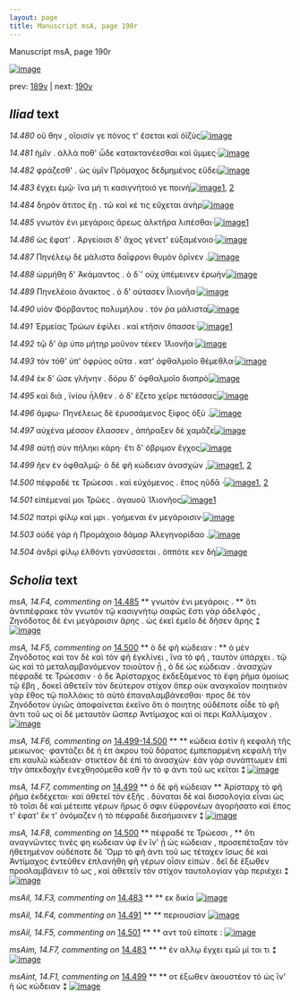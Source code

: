 ```yaml
---
layout: page
title: Manuscript msA, page 190r
---
```


Manuscript msA, page 190r

[![image](http://www.homermultitext.org/iipsrv?OBJ=IIP,1.0&FIF=/project/homer/pyramidal/deepzoom/hmt/vaimg/2017a/VA190RN_0361.tif&WID=100&CVT=JPEG)](http://www.homermultitext.org/ict2/?urn=urn:cite2:hmt:vaimg.2017a:VA190RN_0361)

prev:  [189v](../189v) | next:  [190v](../190v)

## *Iliad* text

*14.480* <a id="14.480"/> οὔ θην , οἴοισίν γε πόνος τ' ἔσεται καὶ ὀϊζὺς[![image](http://www.homermultitext.org/iipsrv?OBJ=IIP,1.0&FIF=/project/homer/pyramidal/deepzoom/hmt/vaimg/2017a/VA190RN_0361.tif&RGN=0.176,0.2111,0.355,0.0285&WID=1000&CVT=JPEG)](http://www.homermultitext.org/ict2/?urn=urn:cite2:hmt:vaimg.2017a:VA190RN_0361@0.176,0.2111,0.355,0.0285)

*14.481* <a id="14.481"/> ἡμῖν . ἀλλά ποθ' ὧδε κατακτανέεσθαι καὶ ὔμμες·[![image](http://www.homermultitext.org/iipsrv?OBJ=IIP,1.0&FIF=/project/homer/pyramidal/deepzoom/hmt/vaimg/2017a/VA190RN_0361.tif&RGN=0.173,0.2344,0.408,0.024&WID=1000&CVT=JPEG)](http://www.homermultitext.org/ict2/?urn=urn:cite2:hmt:vaimg.2017a:VA190RN_0361@0.173,0.2344,0.408,0.024)

*14.482* <a id="14.482"/> φράζεσθ' . ὡς ὑμῖν Πρόμαχος δεδμημένος εὕδει[![image](http://www.homermultitext.org/iipsrv?OBJ=IIP,1.0&FIF=/project/homer/pyramidal/deepzoom/hmt/vaimg/2017a/VA190RN_0361.tif&RGN=0.171,0.2524,0.415,0.0263&WID=1000&CVT=JPEG)](http://www.homermultitext.org/ict2/?urn=urn:cite2:hmt:vaimg.2017a:VA190RN_0361@0.171,0.2524,0.415,0.0263)

*14.483* <a id="14.483"/> ἔγχει ἐμῷ· ἵνα μή τι κασιγνήτοιό γε ποινὴ[![image](http://www.homermultitext.org/iipsrv?OBJ=IIP,1.0&FIF=/project/homer/pyramidal/deepzoom/hmt/vaimg/2017a/VA190RN_0361.tif&RGN=0.173,0.2735,0.404,0.024&WID=1000&CVT=JPEG)](http://www.homermultitext.org/ict2/?urn=urn:cite2:hmt:vaimg.2017a:VA190RN_0361@0.173,0.2735,0.404,0.024)[1](#msAil_14.F3), [2](#msAim_14.F7)

*14.484* <a id="14.484"/> δηρὸν ἄτιτος ἔῃ . τῶ καί κέ τις εὔχεται ἀνὴρ[![image](http://www.homermultitext.org/iipsrv?OBJ=IIP,1.0&FIF=/project/homer/pyramidal/deepzoom/hmt/vaimg/2017a/VA190RN_0361.tif&RGN=0.174,0.2923,0.404,0.024&WID=1000&CVT=JPEG)](http://www.homermultitext.org/ict2/?urn=urn:cite2:hmt:vaimg.2017a:VA190RN_0361@0.174,0.2923,0.404,0.024)

*14.485* <a id="14.485"/> γνωτὸν ἐνι μεγάροις ἄρεως ἀλκτῆρα λιπέσθαι·[![image](http://www.homermultitext.org/iipsrv?OBJ=IIP,1.0&FIF=/project/homer/pyramidal/deepzoom/hmt/vaimg/2017a/VA190RN_0361.tif&RGN=0.171,0.3125,0.418,0.0218&WID=1000&CVT=JPEG)](http://www.homermultitext.org/ict2/?urn=urn:cite2:hmt:vaimg.2017a:VA190RN_0361@0.171,0.3125,0.418,0.0218)[1](#msA_14.F4)

*14.486* <a id="14.486"/> ὡς ἔφατ' . Ἀργείοισι δ' ἄχος γένετ' εὐξαμένοιο·[![image](http://www.homermultitext.org/iipsrv?OBJ=IIP,1.0&FIF=/project/homer/pyramidal/deepzoom/hmt/vaimg/2017a/VA190RN_0361.tif&RGN=0.168,0.3313,0.418,0.0225&WID=1000&CVT=JPEG)](http://www.homermultitext.org/ict2/?urn=urn:cite2:hmt:vaimg.2017a:VA190RN_0361@0.168,0.3313,0.418,0.0225)

*14.487* <a id="14.487"/> Πηνέλεῳ δὲ μάλιστα δαΐφρονι θυμὸν ὄρῑνεν .[![image](http://www.homermultitext.org/iipsrv?OBJ=IIP,1.0&FIF=/project/homer/pyramidal/deepzoom/hmt/vaimg/2017a/VA190RN_0361.tif&RGN=0.165,0.3494,0.43,0.0263&WID=1000&CVT=JPEG)](http://www.homermultitext.org/ict2/?urn=urn:cite2:hmt:vaimg.2017a:VA190RN_0361@0.165,0.3494,0.43,0.0263)

*14.488* <a id="14.488"/> ὡρμήθη δ' Ἀκάμαντος . ὁ δ`' οὐχ ὑπέμεινεν ἐρωὴν[![image](http://www.homermultitext.org/iipsrv?OBJ=IIP,1.0&FIF=/project/homer/pyramidal/deepzoom/hmt/vaimg/2017a/VA190RN_0361.tif&RGN=0.163,0.3681,0.447,0.0255&WID=1000&CVT=JPEG)](http://www.homermultitext.org/ict2/?urn=urn:cite2:hmt:vaimg.2017a:VA190RN_0361@0.163,0.3681,0.447,0.0255)

*14.489* <a id="14.489"/> Πηνελέοιο ἄνακτος . ὁ δ' ούτασεν Ϊλιονῆα·[![image](http://www.homermultitext.org/iipsrv?OBJ=IIP,1.0&FIF=/project/homer/pyramidal/deepzoom/hmt/vaimg/2017a/VA190RN_0361.tif&RGN=0.162,0.3869,0.413,0.0248&WID=1000&CVT=JPEG)](http://www.homermultitext.org/ict2/?urn=urn:cite2:hmt:vaimg.2017a:VA190RN_0361@0.162,0.3869,0.413,0.0248)

*14.490* <a id="14.490"/> υἱὸν Φόρβαντος πολυμήλου . τόν ῥα μάλιστα[![image](http://www.homermultitext.org/iipsrv?OBJ=IIP,1.0&FIF=/project/homer/pyramidal/deepzoom/hmt/vaimg/2017a/VA190RN_0361.tif&RGN=0.162,0.405,0.414,0.0263&WID=1000&CVT=JPEG)](http://www.homermultitext.org/ict2/?urn=urn:cite2:hmt:vaimg.2017a:VA190RN_0361@0.162,0.405,0.414,0.0263)

*14.491* <a id="14.491"/> Ἑρμείας Τρώων ἐφίλει . καὶ κτῆσιν ὄπασσε·[![image](http://www.homermultitext.org/iipsrv?OBJ=IIP,1.0&FIF=/project/homer/pyramidal/deepzoom/hmt/vaimg/2017a/VA190RN_0361.tif&RGN=0.163,0.4237,0.414,0.0263&WID=1000&CVT=JPEG)](http://www.homermultitext.org/ict2/?urn=urn:cite2:hmt:vaimg.2017a:VA190RN_0361@0.163,0.4237,0.414,0.0263)[1](#msAil_14.F4)

*14.492* <a id="14.492"/> τῷ δ' ὰρ ὑπο μήτηρ μοῦνον τέκεν Ἰ̈λιονῆα·[![image](http://www.homermultitext.org/iipsrv?OBJ=IIP,1.0&FIF=/project/homer/pyramidal/deepzoom/hmt/vaimg/2017a/VA190RN_0361.tif&RGN=0.163,0.4455,0.426,0.024&WID=1000&CVT=JPEG)](http://www.homermultitext.org/ict2/?urn=urn:cite2:hmt:vaimg.2017a:VA190RN_0361@0.163,0.4455,0.426,0.024)

*14.493* <a id="14.493"/> τὸν τόθ' ὑπ' ὀφρύος οῦτα . κατ' ὀφθαλμοῖο θέμεθλα·[![image](http://www.homermultitext.org/iipsrv?OBJ=IIP,1.0&FIF=/project/homer/pyramidal/deepzoom/hmt/vaimg/2017a/VA190RN_0361.tif&RGN=0.164,0.4628,0.457,0.024&WID=1000&CVT=JPEG)](http://www.homermultitext.org/ict2/?urn=urn:cite2:hmt:vaimg.2017a:VA190RN_0361@0.164,0.4628,0.457,0.024)

*14.494* <a id="14.494"/> ἐκ δ' ῶσε γλήνην . δόρυ δ' ὀφθαλμοῖο διαπρὸ[![image](http://www.homermultitext.org/iipsrv?OBJ=IIP,1.0&FIF=/project/homer/pyramidal/deepzoom/hmt/vaimg/2017a/VA190RN_0361.tif&RGN=0.16,0.4823,0.415,0.0263&WID=1000&CVT=JPEG)](http://www.homermultitext.org/ict2/?urn=urn:cite2:hmt:vaimg.2017a:VA190RN_0361@0.16,0.4823,0.415,0.0263)

*14.495* <a id="14.495"/> καὶ διὰ , ϊνίου ἦλθεν . ὁ δ' ἕζετο χεῖρε πετάσσας[![image](http://www.homermultitext.org/iipsrv?OBJ=IIP,1.0&FIF=/project/homer/pyramidal/deepzoom/hmt/vaimg/2017a/VA190RN_0361.tif&RGN=0.162,0.5019,0.421,0.0248&WID=1000&CVT=JPEG)](http://www.homermultitext.org/ict2/?urn=urn:cite2:hmt:vaimg.2017a:VA190RN_0361@0.162,0.5019,0.421,0.0248)

*14.496* <a id="14.496"/> ἄμφω· Πηνέλεως δὲ ἐρυσσάμενος ξίφος ὀξὺ .[![image](http://www.homermultitext.org/iipsrv?OBJ=IIP,1.0&FIF=/project/homer/pyramidal/deepzoom/hmt/vaimg/2017a/VA190RN_0361.tif&RGN=0.159,0.5207,0.421,0.0248&WID=1000&CVT=JPEG)](http://www.homermultitext.org/ict2/?urn=urn:cite2:hmt:vaimg.2017a:VA190RN_0361@0.159,0.5207,0.421,0.0248)

*14.497* <a id="14.497"/> αὐχένα μέσσον ἔλασσεν , ἀπήραξεν δὲ χαμᾶζε[![image](http://www.homermultitext.org/iipsrv?OBJ=IIP,1.0&FIF=/project/homer/pyramidal/deepzoom/hmt/vaimg/2017a/VA190RN_0361.tif&RGN=0.161,0.5394,0.421,0.0255&WID=1000&CVT=JPEG)](http://www.homermultitext.org/ict2/?urn=urn:cite2:hmt:vaimg.2017a:VA190RN_0361@0.161,0.5394,0.421,0.0255)

*14.498* <a id="14.498"/> αὐτῇ σὺν πήληκι κάρη· ἔτι δ' όβριμον ἔγχος[![image](http://www.homermultitext.org/iipsrv?OBJ=IIP,1.0&FIF=/project/homer/pyramidal/deepzoom/hmt/vaimg/2017a/VA190RN_0361.tif&RGN=0.164,0.559,0.401,0.0225&WID=1000&CVT=JPEG)](http://www.homermultitext.org/ict2/?urn=urn:cite2:hmt:vaimg.2017a:VA190RN_0361@0.164,0.559,0.401,0.0225)

*14.499* <a id="14.499"/> ῆεν ἐν ὀφθαλμῷ· ὁ δὲ φῆ κώδειαν ἀνασχὼν ,[![image](http://www.homermultitext.org/iipsrv?OBJ=IIP,1.0&FIF=/project/homer/pyramidal/deepzoom/hmt/vaimg/2017a/VA190RN_0361.tif&RGN=0.167,0.5778,0.409,0.0225&WID=1000&CVT=JPEG)](http://www.homermultitext.org/ict2/?urn=urn:cite2:hmt:vaimg.2017a:VA190RN_0361@0.167,0.5778,0.409,0.0225)[1](#msA_14.F7), [2](#msAint_14.F1)

*14.500* <a id="14.500"/> πέφραδέ τε Τρώεσσι . καὶ εὐχόμενος . ἔπος ηῦδᾱ ·[![image](http://www.homermultitext.org/iipsrv?OBJ=IIP,1.0&FIF=/project/homer/pyramidal/deepzoom/hmt/vaimg/2017a/VA190RN_0361.tif&RGN=0.167,0.5958,0.415,0.0225&WID=1000&CVT=JPEG)](http://www.homermultitext.org/ict2/?urn=urn:cite2:hmt:vaimg.2017a:VA190RN_0361@0.167,0.5958,0.415,0.0225)[1](#msA_14.F8), [2](#msA_14.F5)

*14.501* <a id="14.501"/> εἰπέμεναί μοι Τρῶες . ἀγαυοῦ Ἰ̈λιονῆος[![image](http://www.homermultitext.org/iipsrv?OBJ=IIP,1.0&FIF=/project/homer/pyramidal/deepzoom/hmt/vaimg/2017a/VA190RN_0361.tif&RGN=0.167,0.6161,0.367,0.0225&WID=1000&CVT=JPEG)](http://www.homermultitext.org/ict2/?urn=urn:cite2:hmt:vaimg.2017a:VA190RN_0361@0.167,0.6161,0.367,0.0225)[1](#msAil_14.F5)

*14.502* <a id="14.502"/> πατρὶ φίλῳ καὶ μρι . γοήμεναι ἐν μεγάροισιν·[![image](http://www.homermultitext.org/iipsrv?OBJ=IIP,1.0&FIF=/project/homer/pyramidal/deepzoom/hmt/vaimg/2017a/VA190RN_0361.tif&RGN=0.167,0.6349,0.415,0.0233&WID=1000&CVT=JPEG)](http://www.homermultitext.org/ict2/?urn=urn:cite2:hmt:vaimg.2017a:VA190RN_0361@0.167,0.6349,0.415,0.0233)

*14.503* <a id="14.503"/> οὐδὲ γὰρ ἡ Προμάχοιο δάμαρ Ἀλεγηνορίδαο .[![image](http://www.homermultitext.org/iipsrv?OBJ=IIP,1.0&FIF=/project/homer/pyramidal/deepzoom/hmt/vaimg/2017a/VA190RN_0361.tif&RGN=0.163,0.6536,0.393,0.0233&WID=1000&CVT=JPEG)](http://www.homermultitext.org/ict2/?urn=urn:cite2:hmt:vaimg.2017a:VA190RN_0361@0.163,0.6536,0.393,0.0233)

*14.504* <a id="14.504"/> ἀνδρὶ φίλῳ ἐλθόντι γανύσσεται . ὁππότε κεν δὴ[![image](http://www.homermultitext.org/iipsrv?OBJ=IIP,1.0&FIF=/project/homer/pyramidal/deepzoom/hmt/vaimg/2017a/VA190RN_0361.tif&RGN=0.165,0.6717,0.415,0.0233&WID=1000&CVT=JPEG)](http://www.homermultitext.org/ict2/?urn=urn:cite2:hmt:vaimg.2017a:VA190RN_0361@0.165,0.6717,0.415,0.0233)

## *Scholia* text

*msA, 14.F4, commenting on* [14.485](#14.485)  <a id="msA_14.F4"/> **							 γνωτὸν ἐνι μεγάροις . 						** 							 ὅτι ἀντιπέφρακε τὸν γνωτὸν τῷ κασιγνήτῳ σαφῶς ἔστι γὰρ ἀδελφός , Ζηνόδοτος δὲ ἐνι μεγάροισιν ἄρης . ὡς ἐκεῖ 									 									 ἐμεῖο δὲ δῆσεν ἄρης 								 ⁑ 						[![image](http://www.homermultitext.org/iipsrv?OBJ=IIP,1.0&FIF=/project/homer/pyramidal/deepzoom/hmt/vaimg/2017a/VA190RN_0191.tif&RGN=0.60574797,0.30705394,0.18404569,0.06307054&WID=1000&CVT=JPEG)](http://www.homermultitext.org/ict2/?urn=urn:cite2:hmt:vaimg.2017a:VA190RN_0191@0.60574797,0.30705394,0.18404569,0.06307054)

*msA, 14.F5, commenting on* [14.500](#14.500)  <a id="msA_14.F5"/> **							 ὁ δὲ φῆ κώδειαν : 						** 							 ὁ μὲν Ζηνόδοτος καὶ τον δὲ καὶ τὸν φῆ ἐγκλίνει , ἵνα τὸ 								φῆ , ταυτὸν ὑπάρχει . τῷ ὡς καὶ τὸ μεταλαμβανόμενον τοιοῦτον ᾖ , ὁ δὲ ὡς κώδειαν . ἀνασχὼν 								πέφραδέ τε Τρώεσσιν ⋅ ὁ δε Ἀρίσταρχος ἐκδεξάμενος τὸ ἔφη ῥῆμα ὁμοίως τῷ ἔβη , 								δοκεῖ ἀθετεῖν τὸν δεύτερον στίχον ὅπερ οὐκ αναγκαῖον ποιητικὸν γὰρ ἔθος τῷ πολλάκις τὸ αὐτὸ 								ἐπαναλαμβάνεσθαι⋅ προς δὲ τὸν Ζηνόδοτον ὑγιῶς ἀποφαίνεται ἐκεῖνο ὅτι ὁ ποιητης 								οὐδέποτε οἶδε τὸ φῆ ἀντι τοῦ ως οἱ δὲ μεταυτὸν ὥσπερ Ἀντίμαχος καὶ οἱ περι Καλλίμαχον . 						[![image](http://www.homermultitext.org/iipsrv?OBJ=IIP,1.0&FIF=/project/homer/pyramidal/deepzoom/hmt/vaimg/2017a/VA190RN_0191.tif&RGN=0.58843036,0.55836791,0.20265291,0.15325035&WID=1000&CVT=JPEG)](http://www.homermultitext.org/ict2/?urn=urn:cite2:hmt:vaimg.2017a:VA190RN_0191@0.58843036,0.55836791,0.20265291,0.15325035)

*msA, 14.F6, commenting on* [14.499-14.500](#14.499-14.500)  <a id="msA_14.F6"/> **							 						** 							 κώδεια ἐστὶν ἡ κεφαλὴ τῆς μεικωνος⋅ φαντάζει δὲ ἡ ἐπ άκρου τοῦ δόρατος ἐμπεπαρμένη κεφαλὴ 								τὴν επι καυλῶ κώδειαν· στικτέον δὲ ἐπὶ τὸ ἀνασχών· ἐὰν γὰρ συνάπτωμεν ἐπὶ τὴν ἀπεκδοχὴν 								ἐνεχθησόμεθα καθ ἣν τὸ φ ἀντι τοῦ ως κεῖται ⁑ 						[![image](http://www.homermultitext.org/iipsrv?OBJ=IIP,1.0&FIF=/project/homer/pyramidal/deepzoom/hmt/vaimg/2017a/VA190RN_0191.tif&RGN=0.15972734,0.69654219,0.63448784,0.03526971&WID=1000&CVT=JPEG)](http://www.homermultitext.org/ict2/?urn=urn:cite2:hmt:vaimg.2017a:VA190RN_0191@0.15972734,0.69654219,0.63448784,0.03526971)

*msA, 14.F7, commenting on* [14.499](#14.499)  <a id="msA_14.F7"/> **							 ὁ δὲ φῆ κώδειαν 						** 							 Ἀρίσταρχ τὸ φῆ ῥῆμα ἐκδέχεται· καὶ ἀθετεῖ τὸν ἑξῆς . δύναται δὲ καὶ δισσολογία 								εἶναι ὡς τὸ 									 									 τοῖσι δὲ καὶ μέτειπε γέρων ἥρως ὅ σφιν ἐϋφρονέων ἀγορήσατο 								 καὶ ἔπος τ' έφατ' ἔκ τ' ὀνόμαζεν ἠ τὸ πέφραδὲ διεσήμαινεν ⁑ 						[![image](http://www.homermultitext.org/iipsrv?OBJ=IIP,1.0&FIF=/project/homer/pyramidal/deepzoom/hmt/vaimg/2017a/VA190RN_0191.tif&RGN=0.16470155,0.71936376,0.62011791,0.03858921&WID=1000&CVT=JPEG)](http://www.homermultitext.org/ict2/?urn=urn:cite2:hmt:vaimg.2017a:VA190RN_0191@0.16470155,0.71936376,0.62011791,0.03858921)

*msA, 14.F8, commenting on* [14.500](#14.500)  <a id="msA_14.F8"/> **							 πέφραδέ τε Τρώεσσι , 						** 							 ὅτι αναγνῶντες τινὲς φη κώδειαν ὑφ ἓν ἵν' ᾗ ὡς κώδειαν , προσεπέταξαν τὸν ἠθετημένον οὐδέποτε δὲ Ὅμρ τὸ φῆ ἀντι τοῦ ως τέταχεν ἴσως δὲ καὶ Ἀντίμαχος ἐντεῦθεν ἐπλανήθη φῆ γέρων οἷσιν 								εἰπών . δεῖ δὲ ἔξωθεν προσλαμβάνειν τὸ ως , καὶ ἀθετεῖν τὸν στίχον ταυτολογίαν γὰρ περιέχει ⁑ 						[![image](http://www.homermultitext.org/iipsrv?OBJ=IIP,1.0&FIF=/project/homer/pyramidal/deepzoom/hmt/vaimg/2017a/VA190RN_0191.tif&RGN=0.12988209,0.75504841,0.65935888,0.04190871&WID=1000&CVT=JPEG)](http://www.homermultitext.org/ict2/?urn=urn:cite2:hmt:vaimg.2017a:VA190RN_0191@0.12988209,0.75504841,0.65935888,0.04190871)

*msAil, 14.F3, commenting on* [14.483](#14.483)  <a id="msAil_14.F3"/> **							 						** 							 εκ δικία 						[![image](http://www.homermultitext.org/iipsrv?OBJ=IIP,1.0&FIF=/project/homer/pyramidal/deepzoom/hmt/vaimg/2017a/VA190RN_0191.tif&RGN=0.52818718,0.26777317,0.03352985,0.00802213&WID=1000&CVT=JPEG)](http://www.homermultitext.org/ict2/?urn=urn:cite2:hmt:vaimg.2017a:VA190RN_0191@0.52818718,0.26777317,0.03352985,0.00802213)

*msAil, 14.F4, commenting on* [14.491](#14.491)  <a id="msAil_14.F4"/> **							 						** 							 περιουσίαν 						[![image](http://www.homermultitext.org/iipsrv?OBJ=IIP,1.0&FIF=/project/homer/pyramidal/deepzoom/hmt/vaimg/2017a/VA190RN_0191.tif&RGN=0.44583640,0.41977870,0.04753132,0.00995851&WID=1000&CVT=JPEG)](http://www.homermultitext.org/ict2/?urn=urn:cite2:hmt:vaimg.2017a:VA190RN_0191@0.44583640,0.41977870,0.04753132,0.00995851)

*msAil, 14.F5, commenting on* [14.501](#14.501)  <a id="msAil_14.F5"/> **							 						** 							 								 αντ τοῦ εἴπατε : 						[![image](http://www.homermultitext.org/iipsrv?OBJ=IIP,1.0&FIF=/project/homer/pyramidal/deepzoom/hmt/vaimg/2017a/VA190RN_0191.tif&RGN=0.20302137,0.61009682,0.03758290,0.00802213&WID=1000&CVT=JPEG)](http://www.homermultitext.org/ict2/?urn=urn:cite2:hmt:vaimg.2017a:VA190RN_0191@0.20302137,0.61009682,0.03758290,0.00802213)

*msAim, 14.F7, commenting on* [14.483](#14.483)  <a id="msAim_14.F7"/> **							 						** 							 ἐν αλλῳ ἔγχει εμῶ μί τοι τι ⁑ 						[![image](http://www.homermultitext.org/iipsrv?OBJ=IIP,1.0&FIF=/project/homer/pyramidal/deepzoom/hmt/vaimg/2017a/VA190RN_0191.tif&RGN=0.57811349,0.26680498,0.05969049,0.03029046&WID=1000&CVT=JPEG)](http://www.homermultitext.org/ict2/?urn=urn:cite2:hmt:vaimg.2017a:VA190RN_0191@0.57811349,0.26680498,0.05969049,0.03029046)

*msAint, 14.F1, commenting on* [14.499](#14.499)  <a id="msAint_14.F1"/> **							 						** 							 								 οτ έξωθεν ἀκουστέον τὸ ὡς ῑν' ἡ ὡς κώδειαν ⁑ 						[![image](http://www.homermultitext.org/iipsrv?OBJ=IIP,1.0&FIF=/project/homer/pyramidal/deepzoom/hmt/vaimg/2017a/VA190RN_0191.tif&RGN=0.10261606,0.56556017,0.05158438,0.02987552&WID=1000&CVT=JPEG)](http://www.homermultitext.org/ict2/?urn=urn:cite2:hmt:vaimg.2017a:VA190RN_0191@0.10261606,0.56556017,0.05158438,0.02987552)
